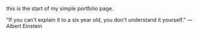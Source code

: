 this is the start of my simple portfolio page.

“If you can't explain it to a six year old, you don't understand it yourself.”
― Albert Einstein
